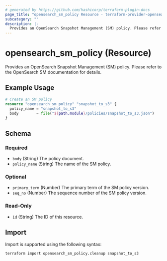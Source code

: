 ```yaml
---
# generated by https://github.com/hashicorp/terraform-plugin-docs
page_title: "opensearch_sm_policy Resource - terraform-provider-opensearch"
subcategory: ""
description: |-
  Provides an OpenSearch Snapshot Management (SM) policy. Please refer to the OpenSearch SM documentation for details.
---
```


# opensearch_sm_policy (Resource)

Provides an OpenSearch Snapshot Management (SM) policy. Please refer to the OpenSearch SM documentation for details.

## Example Usage

```terraform
# Create an SM policy
resource "opensearch_sm_policy" "snapshot_to_s3" {
  policy_name = "snapshot_to_s3"
  body        = file("${path.module}/policies/snapshot_to_s3.json")
}
```

<!-- schema generated by tfplugindocs -->
## Schema

### Required

- `body` (String) The policy document.
- `policy_name` (String) The name of the SM policy.

### Optional

- `primary_term` (Number) The primary term of the SM policy version.
- `seq_no` (Number) The sequence number of the SM policy version.

### Read-Only

- `id` (String) The ID of this resource.

## Import

Import is supported using the following syntax:

```shell
terraform import opensearch_sm_policy.cleanup snapshot_to_s3
```
